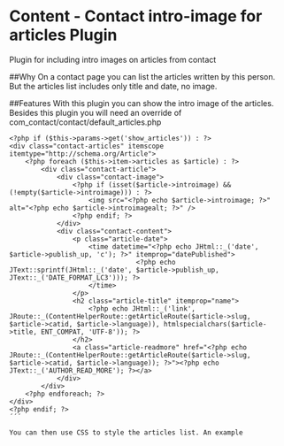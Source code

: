 # Content - Contact intro-image for articles Plugin
Plugin for including intro images on articles from contact

##Why
On a contact page you can list the articles written by this person. But the articles list includes only title and date, no image.

##Features
With this plugin you can show the intro image of the articles. Besides this plugin you will need an override of com_contact/contact/default_articles.php

```
<?php if ($this->params->get('show_articles')) : ?>
<div class="contact-articles" itemscope itemtype="http://schema.org/Article">
	<?php foreach ($this->item->articles as $article) : ?>
		<div class="contact-article">
			<div class="contact-image">
				<?php if (isset($article->introimage) && (!empty($article->introimage))) : ?>
					<img src="<?php echo $article->introimage; ?>" alt="<?php echo $article->introimagealt; ?>" />
				<?php endif; ?>
			</div>
			<div class="contact-content">
				<p class="article-date">
					<time datetime="<?php echo JHtml::_('date', $article->publish_up, 'c'); ?>" itemprop="datePublished">
								<?php echo JText::sprintf(JHtml::_('date', $article->publish_up, JText::_('DATE_FORMAT_LC3'))); ?>
					</time>
				</p>
				<h2 class="article-title" itemprop="name">
					<?php echo JHtml::_('link', JRoute::_(ContentHelperRoute::getArticleRoute($article->slug, $article->catid, $article->language)), htmlspecialchars($article->title, ENT_COMPAT, 'UTF-8')); ?>
				</h2>
				<a class="article-readmore" href="<?php echo JRoute::_(ContentHelperRoute::getArticleRoute($article->slug, $article->catid, $article->language)); ?>"><?php echo JText::_('AUTHOR_READ_MORE'); ?></a>
			</div>
		</div>
	<?php endforeach; ?>
</div>
<?php endif; ?>
´´´

You can then use CSS to style the articles list. An example 
